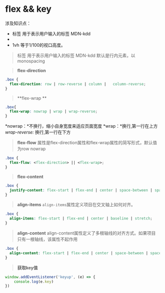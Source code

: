 # flex && key <kdd>

涉及知识点：
- <kdd>标签 用于表示用户输入的标签 MDN-kdd
- <audio>音频播放标签
- 1vh 等于1/100的视口高度。

> <kdd>标签 用于表示用户输入的标签 MDN-kdd
> 默认是行内元素，以monospacing



> **flex-direction**
```css
.box {
  flex-direction: row | row-reverse | column |   column-reverse;
}
```

> **flex-wrap **
```css
.box{
  flex-wrap: nowrap | wrap | wrap-reverse;
}
```
*nowrap：*不换行，缩小自身宽度来适应页面宽度
*wrap：*换行,第一行在上方
*wrap-reverse:* 换行,第一行在下方

> **flex-flow**
属性是flex-direction属性和flex-wrap属性的简写形式，默认值为row nowrap
```css
.box {
  flex-flow: <flex-direction> || <flex-wrap>;
}
```

> **flex-content**
```css
.box {
  justify-content: flex-start | flex-end | center | space-between | space-around;
}
```

> **align-items**
`align-items`属性定义项目在交叉轴上如何对齐。
```css
.box {
  align-items: flex-start | flex-end | center | baseline | stretch;
}
```

> **align-content**
align-content属性定义了多根轴线的对齐方式。如果项目只有一根轴线，该属性不起作用
```css
.box {
  align-content: flex-start | flex-end | center | space-between | space-around | stretch;
}
```
> **获取key值**
```js
window.addEventListener('keyup', (e) => {
    console.log(e.key)
})

```







